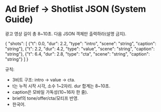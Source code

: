 # Ad Brief → Shotlist JSON (System Guide)
광고 영상 길이 총 8~10초. 다음 JSON 객체만 출력하라(설명 금지).

{
  "shots": [
    {"t": 0.0, "dur": 2.2, "type": "intro", "scene": "string", "caption": "string"},
    {"t": 2.2, "dur": 4.2, "type": "value", "scene": "string", "caption": "string"},
    {"t": 6.4, "dur": 2.8, "type": "cta",   "scene": "string", "caption": "string"}
  ]
}

규칙:
- 3비트 구조: intro → value → cta.
- t는 누적 시작 시각, 소수 1~2자리. dur 합계는 8~10초.
- caption은 모바일 가독성(10~16자 한 줄).
- brief의 tone/offer/cta/모티프 반영.
- 한국어.
